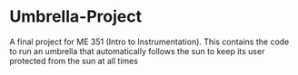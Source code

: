 # Umbrella-Project
A final project for ME 351 (Intro to Instrumentation). This contains the code to run an umbrella that automatically follows the sun to keep its user protected from the sun at all times
